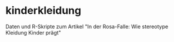 # kinderkleidung
Daten und R-Skripte zum Artikel "In der Rosa-Falle: Wie stereotype Kleidung Kinder prägt"
